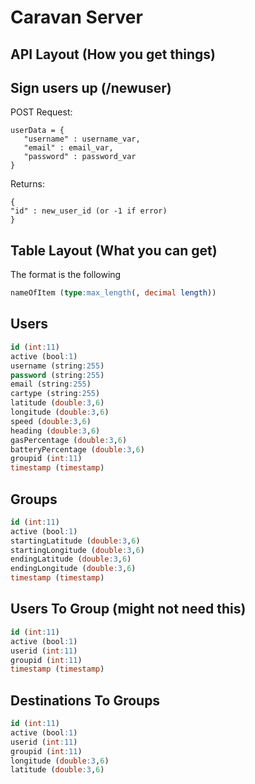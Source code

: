 Caravan Server
===

API Layout (How you get things)
----

Sign users up (/newuser)
---

POST Request:
```
userData = {
   "username" : username_var,
   "email" : email_var,
   "password" : password_var
}
```
Returns:
```
{
"id" : new_user_id (or -1 if error)
}
```


Table Layout (What you can get)
----
The format is the following

```sql
nameOfItem (type:max_length(, decimal length))
```

Users 
---


```sql
id (int:11)
active (bool:1)
username (string:255)
password (string:255)
email (string:255)
cartype (string:255)
latitude (double:3,6)
longitude (double:3,6)
speed (double:3,6)
heading (double:3,6)
gasPercentage (double:3,6)
batteryPercentage (double:3,6)
groupid (int:11)
timestamp (timestamp)
```

Groups
---

```sql
id (int:11)
active (bool:1)
startingLatitude (double:3,6)
startingLongitude (double:3,6)
endingLatitude (double:3,6)
endingLongitude (double:3,6)
timestamp (timestamp)
```

Users To Group (might not need this)
---

```sql
id (int:11)
active (bool:1)
userid (int:11)
groupid (int:11)
timestamp (timestamp)
```

Destinations To Groups
---

```sql
id (int:11)
active (bool:1)
userid (int:11)
groupid (int:11)
longitude (double:3,6)
latitude (double:3,6)
```
